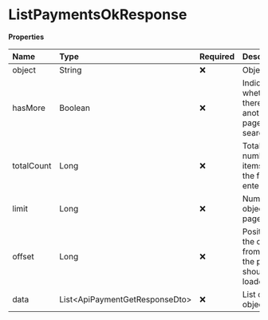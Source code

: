 # ListPaymentsOkResponse

**Properties**

| Name       | Type                             | Required | Description                                                 |
| :--------- | :------------------------------- | :------- | :---------------------------------------------------------- |
| object     | String                           | ❌       | Object type                                                 |
| hasMore    | Boolean                          | ❌       | Indicates whether there is another page to be searched      |
| totalCount | Long                             | ❌       | Total number of items for the filters entered               |
| limit      | Long                             | ❌       | Number of objects per page                                  |
| offset     | Long                             | ❌       | Position of the object from which the page should be loaded |
| data       | List\<ApiPaymentGetResponseDto\> | ❌       | List of objects                                             |

<!-- This file was generated by liblab | https://liblab.com/ -->
